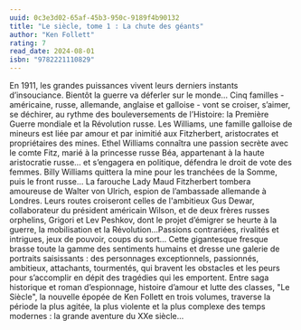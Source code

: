 ```yaml
---
uuid: 0c3e3d02-65af-45b3-950c-9189f4b90132
title: "Le siècle, tome 1 : La chute des géants"
author: "Ken Follett"
rating: 7
read_date: 2024-08-01
isbn: "9782221110829"
---
```


En 1911, les grandes puissances vivent leurs derniers instants d’insouciance. Bientôt la guerre va déferler sur le monde…
Cinq familles - américaine, russe, allemande, anglaise et galloise - vont se croiser, s’aimer, se déchirer, au rythme des bouleversements de l’Histoire: la Première Guerre mondiale et la Révolution russe.
Les Williams, une famille galloise de mineurs est liée par amour et par inimitié aux Fitzherbert, aristocrates et propriétaires des mines. Ethel Williams connaîtra une passion secrète avec le comte Fitz, marié à la princesse russe Béa, appartenant à la haute aristocratie russe… et s’engagera en politique, défendra le droit de vote des femmes. Billy Williams quittera la mine pour les tranchées de la Somme, puis le front russe…
La farouche Lady Maud Fitzherbert tombera amoureuse de Walter von Ulrich, espion de l’ambassade allemande à Londres. Leurs routes croiseront celles de l'ambitieux Gus Dewar, collaborateur du président américain Wilson, et de deux frères russes orphelins, Grigori et Lev Peshkov, dont le projet d’émigrer se heurte à la guerre, la mobilisation et la Révolution…Passions contrariées, rivalités et intrigues, jeux de pouvoir, coups du sort…
Cette gigantesque fresque brasse toute la gamme des sentiments humains et dresse une galerie de portraits saisissants : des personnages exceptionnels, passionnés, ambitieux, attachants, tourmentés, qui bravent les obstacles et les peurs pour s’accomplir en dépit des tragédies qui les emportent.
Entre saga historique et roman d’espionnage, histoire d’amour et lutte des classes, "Le Siècle", la nouvelle épopée de Ken Follett en trois volumes, traverse la période la plus agitée, la plus violente et la plus complexe des temps modernes : la grande aventure du XXe siècle…